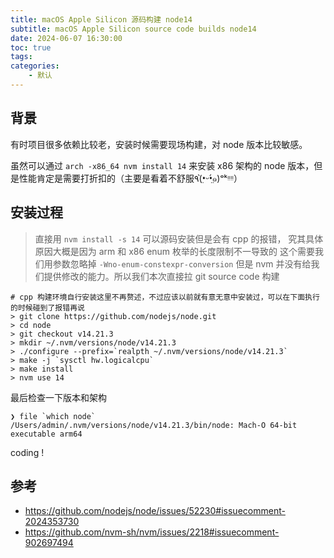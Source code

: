 ```yaml
---
title: macOS Apple Silicon 源码构建 node14
subtitle: macOS Apple Silicon source code builds node14
date: 2024-06-07 16:30:00
toc: true
tags: 
categories: 
    - 默认
---
```


## 背景
有时项目很多依赖比较老，安装时候需要现场构建，对 node 版本比较敏感。

虽然可以通过 `arch -x86_64 nvm install 14` 来安装 x86 架构的 node 版本，但是性能肯定是需要打折扣的（主要是看着不舒服٩(•̤̀ᵕ•̤́๑)ᵒᵏᵎᵎᵎᵎ）

## 安装过程
> 直接用 `nvm install -s 14` 可以源码安装但是会有 cpp 的报错，
> 究其具体原因大概是因为 arm 和 x86 enum 枚举的长度限制不一导致的
> 这个需要我们用参数忽略掉 `-Wno-enum-constexpr-conversion`
> 但是 nvm 并没有给我们提供修改的能力。所以我们本次直接拉 git source code 构建

```shell
# cpp 构建环境自行安装这里不再赘述，不过应该以前就有意无意中安装过，可以在下面执行的时候碰到了报错再说
> git clone https://github.com/nodejs/node.git
> cd node
> git checkout v14.21.3
> mkdir ~/.nvm/versions/node/v14.21.3
> ./configure --prefix=`realpth ~/.nvm/versions/node/v14.21.3`
> make -j `sysctl hw.logicalcpu`
> make install
> nvm use 14
```

最后检查一下版本和架构
```shell
❯ file `which node`
/Users/admin/.nvm/versions/node/v14.21.3/bin/node: Mach-O 64-bit executable arm64
```

coding !

## 参考
- https://github.com/nodejs/node/issues/52230#issuecomment-2024353730
- https://github.com/nvm-sh/nvm/issues/2218#issuecomment-902697494